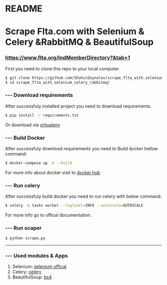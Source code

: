 

# README #

# Scrape Flta.com with Selenium & Celery &RabbitMQ & BeautifulSoup #

### https://www.flta.org/IndMemberDirectory?&tab=1 ###

First you need to clone this repo to your local computer.
```sh
$ git clone https://github.com/ShahinZeynalov/scrape_flta_with_selenium_celery_rabbitmq
$ cd scrape_flta_with_selenium_celery_rabbitmq/
```

### --- Download requirements ###
After successfuly installed project you need to download requirements.
```sh
$ pip install -r requirements.txt
```
Or download via [virtualenv](https://linuxize.com/post/how-to-create-python-virtual-environments-on-ubuntu-18-04/)



### --- Build Docker ###
After successfuly download requirements you need to Build docker bellow command:
```sh
$ docker-compose up -d --build
```
For more info about docker visit to [docker hub](https://hub.docker.com/)

### --- Run celery ###
After successfuly build docker you need to run celery with below command:
```sh
$ celery -A tasks worker --loglevel=INFO --autoscale=AUTOSCALE
```
For more info go to offical documentation.

### --- Run scaper ###
```sh
$ python scrape.py
```

----------------------------------------------------------------------------------------------------------------------------------------------------------------

### --- Used modules & Apps ###
1. Selenium: [selenium offical](https://www.selenium.dev/selenium/docs/api/py/)
2. Celery: [celery](https://docs.celeryproject.org/en/stable/getting-started/introduction.html)
2. BeautifulSoup: [bs4](https://pypi.org/project/beautifulsoup4/)